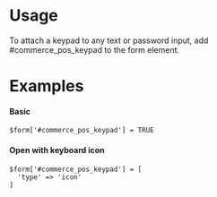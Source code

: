 # Usage

To attach a keypad to any text or password input, add #commerce_pos_keypad to the form element.

# Examples

#### Basic

```
$form['#commerce_pos_keypad'] = TRUE
```

#### Open with keyboard icon

```
$form['#commerce_pos_keypad'] = [
  'type' => 'icon'
]
```
